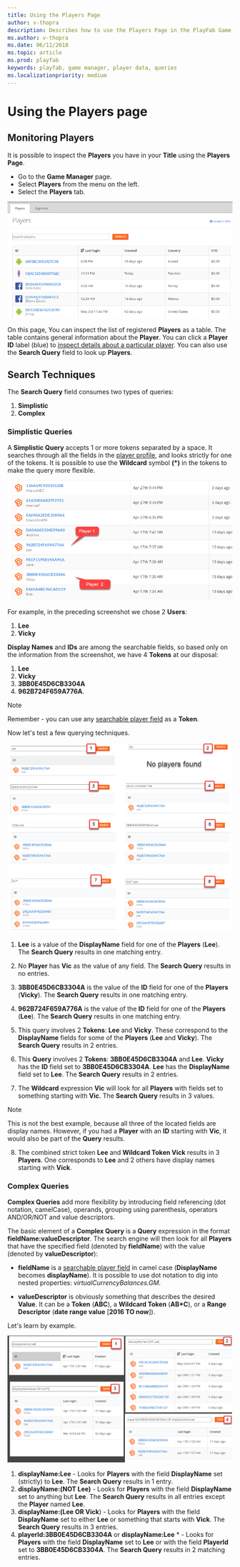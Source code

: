```yaml
---
title: Using the Players Page
author: v-thopra
description: Describes how to use the Players Page in the PlayFab Game Manager for simple and complex queries of player data.
ms.author: v-thopra
ms.date: 06/11/2018
ms.topic: article
ms.prod: playfab
keywords: playfab, game manager, player data, queries
ms.localizationpriority: medium
---
```


# Using the Players page

## Monitoring Players

It is possible to inspect the **Players** you have in your **Title** using the **Players Page**.

- Go to the **Game Manager** page.
- Select **Players** from the menu on the left.
- Select the **Players** tab.

![Game Manager - Players Page](media/tutorials/game-manager-players-page.png)  

On this page, You can inspect the list of registered **Players** as a table. The table contains general information about the **Player**. You can click a **Player ID** label (blue) to [inspect details about a particular player](player-details.md). You can also use the **Search Query** field to look up **Players**.

## Search Techniques

The **Search Query** field consumes two types of queries:

1. **Simplistic**
2. **Complex**

### Simplistic Queries

A **Simplistic Query** accepts 1 or more tokens separated by a space. It searches through all the fields in the [player profile](xref:titleid.playfabapi.com.admin.accountmanagement.getplayerprofile#playerprofile), and looks strictly for one of the tokens. It is possible to use the **Wildcard** symbol **(*)** in the tokens to make the query more flexible.

![Game Manager - Players Page - display names and IDs](media/tutorials/game-manager-players-page-display-names-and-ids.png)  

For example, in the preceding screenshot we chose 2 **Users**:

1. **Lee**
2. **Vicky**

**Display Names** and **IDs** are among the searchable fields, so based only on the information from the screenshot, we have 4 **Tokens** at our disposal:

1. **Lee**
2. **Vicky**
3. **3BB0E45D6CB3304A**
4. **962B724F659A776A**. 

> [!NOTE] 
> Remember - you can use any [searchable player field](xref:titleid.playfabapi.com.admin.accountmanagement.getplayerprofile#playerprofile) as a **Token**.

Now let's test a few querying techniques.

![Game Manager - Players Page - simplistic queries](media/tutorials/game-manager-players-page-simplistic-queries.png)  

1. **Lee** is a value of the **DisplayName** field for one of the **Players** (**Lee**). The **Search Query** results in one matching entry.

2. No **Player** has **Vic** as the value of any field. The **Search Query** results in no entries.
3. **3BB0E45D6CB3304A** is the value of the **ID** field for one of the **Players** (**Vicky**). The **Search Query** results in one matching entry.
4. **962B724F659A776A** is the value of the **ID** field for one of the **Players** (**Lee**). The **Search Query** results in one matching entry.
5. This query involves 2 **Tokens**: **Lee** and **Vicky**. These correspond to the **DisplayName** fields for some of the **Players** (**Lee** and **Vicky**). The **Search Query** results in 2 entries.
6. This **Query** involves 2 **Tokens**: **3BB0E45D6CB3304A** and **Lee**. **Vicky** has the **ID** field set to **3BB0E45D6CB3304A**. **Lee** has the **DisplayName** field set to **Lee**. The **Search Query** results in 2 entries.
7. The **Wildcard** expression **Vic** will look for all **Players** with fields set to something starting with **Vic**. The **Search Query** results in 3 values.

> [!NOTE]
> This is not the best example, because all three of the located fields are display names. However, if you had a **Player** with an **ID** starting with **Vic**, it would also be part of the **Query** results.

8. The combined strict token **Lee** and **Wildcard Token Vick** results in 3 **Players**. One corresponds to **Lee** and 2 others have display names starting with **Vick**.

### Complex Queries

**Complex Queries** add more flexibility by introducing field referencing (dot notation, camelCase), operands, grouping using parenthesis, operators AND/OR/NOT and value descriptors.

The basic element of a **Complex Query** is a **Query** expression in the format **fieldName:valueDescriptor**. The search engine will then look for all **Players** that have the  specified field (denoted by **fieldName**) with the value (denoted by **valueDescriptor**):

- **fieldName** is a [searchable player field](xref:titleid.playfabapi.com.admin.accountmanagement.getplayerprofile#playerprofile) in camel case (**DisplayName** becomes **displayName**). It is possible to use dot notation to dig into nested properties: *virtualCurrencyBalances.GM*.

- **valueDescriptor** is obviously something that describes the desired **Value**. It can be a **Token** (**ABC**), a **Wildcard Token** (**AB*C**), or a **Range Descriptor** (**date range value** [**2016 TO now**]).

Let's learn by example.

![Game Manager - Players Page - complex queries](media/tutorials/game-manager-players-page-complex-queries.png)  

1. **displayName:Lee** - Looks for **Players** with the field **DisplayName** set (strictly) to **Lee**. The **Search Query** results in 1 entry.
2. **displayName:(NOT Lee)** - Looks for **Players** with the field **DisplayName** set to anything but **Lee**. The **Search Query** results in all entries except the **Player** named **Lee**.
3. **displayName:(Lee OR Vick**) - Looks for **Players** with the field **DisplayName** set to either **Lee** or something that starts with **Vick**. The **Search Query** results in 3 entries.
4. **playerId:3BB0E45D6CB3304A** or **displayName:Lee** * - Looks for **Players** with the field **DisplayName** set to **Lee** or with the field **PlayerId** set to **3BB0E45D6CB3304A**. The **Search Query** results in 2 matching entries.
